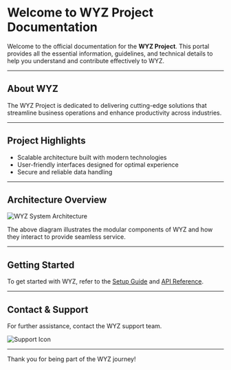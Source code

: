 # Welcome to WYZ Project Documentation

Welcome to the official documentation for the **WYZ Project**. This portal provides all the essential information, guidelines, and technical details to help you understand and contribute effectively to WYZ.

---

## About WYZ

The WYZ Project is dedicated to delivering cutting-edge solutions that streamline business operations and enhance productivity across industries.

---

## Project Highlights

- Scalable architecture built with modern technologies  
- User-friendly interfaces designed for optimal experience  
- Secure and reliable data handling

---

## Architecture Overview

![WYZ System Architecture](./images/wyz-architecture.png)

The above diagram illustrates the modular components of WYZ and how they interact to provide seamless service.

---

## Getting Started

To get started with WYZ, refer to the [Setup Guide](setup-guide.md) and [API Reference](api-reference.md).

---

## Contact & Support

For further assistance, contact the WYZ support team.

![Support Icon](./images/support-icon.png)

---

Thank you for being part of the WYZ journey!
